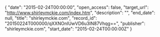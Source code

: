 {
  "date": "2015-02-24T00:00:00", 
  "open_access": false, 
  "target_url": "http://www.shirleymckie.com/index.htm", 
  "description": "", 
  "end_date": null, 
  "title": "shirleymckie.com", 
  "record_id": "20150224T000000/qXXNOnIUwVD6u3IN87Vhqg==", 
  "publisher": "shirleymckie.com", 
  "start_date": "2015-02-24T00:00:00Z"
}

